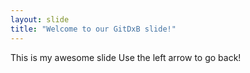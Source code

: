 ```yaml
---
layout: slide
title: "Welcome to our GitDxB slide!"
---
```

This is my awesome slide
Use the left arrow to go back!
